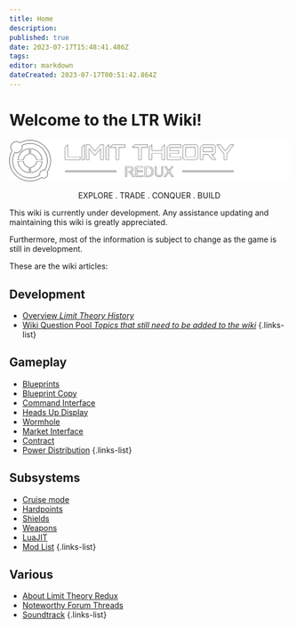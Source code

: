 ```yaml
---
title: Home
description: 
published: true
date: 2023-07-17T15:48:41.486Z
tags: 
editor: markdown
dateCreated: 2023-07-17T00:51:42.864Z
---
```


# Welcome to the LTR Wiki!

![](/centered.png)
<p style="text-align: center;">EXPLORE . TRADE . CONQUER . BUILD</p>

This wiki is currently under development. Any assistance updating and maintaining this wiki is greatly appreciated.

Furthermore, most of the information is subject to change as the game is still in development.

These are the wiki articles: 

## Development
- [Overview *Limit Theory History*](/Development-Overview)
- [Wiki Question Pool *Topics that still need to be added to the wiki*](/question-pool)
{.links-list}
## Gameplay
- [Blueprints](/blueprint)
- [Blueprint Copy](/blueprint-copy)
- [Command Interface](/command-interface)
- [Heads Up Display](/heads-up-display)
- [Wormhole](/wormhole)
- [Market Interface](/market-interface)
- [Contract](/contract)
- [Power Distribution](/power-distribution)
{.links-list}
## Subsystems
- [Cruise mode](/cruise-mode)
- [Hardpoints](/hardpoint)
- [Shields](/shields)
- [Weapons](/weapons)
- [LuaJIT](/LuaJIT)
- [Mod List](/mod-list)
{.links-list}
## Various
- [About Limit Theory Redux](/about)
- [Noteworthy Forum Threads](/noteworthy-threads)
- [Soundtrack](/soundtrack)
{.links-list}